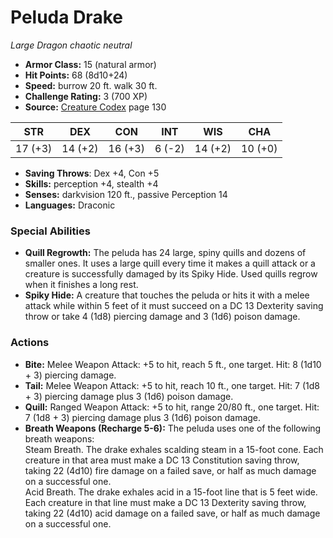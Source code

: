 # Peluda Drake

*Large* *Dragon* *chaotic neutral*

- **Armor Class:** 15 (natural armor)
- **Hit Points:** 68 (8d10+24)
- **Speed:** burrow 20 ft. walk 30 ft.
- **Challenge Rating:** 3 (700 XP)
- **Source:** [Creature Codex](https://koboldpress.com/kpstore/product/creature-codex-for-5th-edition-dnd) page 130

| STR | DEX | CON | INT | WIS | CHA |
| --- | --- | --- | --- | --- | --- |
| 17 (+3) | 14 (+2) | 16 (+3) | 6 (-2) | 14 (+2) | 10 (+0) |

- **Saving Throws**: Dex +4, Con +5
- **Skills:** perception +4, stealth +4
- **Senses:** darkvision 120 ft., passive Perception 14
- **Languages:** Draconic

### Special Abilities

- **Quill Regrowth:** The peluda has 24 large, spiny quills and dozens of smaller ones. It uses a large quill every time it makes a quill attack or a creature is successfully damaged by its Spiky Hide. Used quills regrow when it finishes a long rest.
- **Spiky Hide:** A creature that touches the peluda or hits it with a melee attack while within 5 feet of it must succeed on a DC 13 Dexterity saving throw or take 4 (1d8) piercing damage and 3 (1d6) poison damage.

### Actions

- **Bite:** Melee Weapon Attack: +5 to hit, reach 5 ft., one target. Hit: 8 (1d10 + 3) piercing damage.
- **Tail:** Melee Weapon Attack: +5 to hit, reach 10 ft., one target. Hit: 7 (1d8 + 3) piercing damage plus 3 (1d6) poison damage.
- **Quill:** Ranged Weapon Attack: +5 to hit, range 20/80 ft., one target. Hit: 7 (1d8 + 3) piercing damage plus 3 (1d6) poison damage.
- **Breath Weapons (Recharge 5-6):** The peluda uses one of the following breath weapons:<br>Steam Breath. The drake exhales scalding steam in a 15-foot cone. Each creature in that area must make a DC 13 Constitution saving throw, taking 22 (4d10) fire damage on a failed save, or half as much damage on a successful one.<br>Acid Breath. The drake exhales acid in a 15-foot line that is 5 feet wide. Each creature in that line must make a DC 13 Dexterity saving throw, taking 22 (4d10) acid damage on a failed save, or half as much damage on a successful one.


